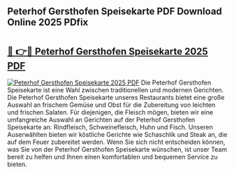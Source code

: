 ## Peterhof Gersthofen Speisekarte PDF Download Online 2025 PDfix

# <h2><a href="http://gce7jx.nevu.top/?p=Peterhof+Gersthofen+Speisekarte">🔗 👉🔴 Peterhof Gersthofen Speisekarte 2025 PDF</a></h2>

[![Peterhof Gersthofen Speisekarte 2025 PDF](https://i.imgur.com/dBaPXMq.png)](http://gce7jx.nevu.top/?p=Peterhof+Gersthofen+Speisekarte)
Die Peterhof Gersthofen Speisekarte ist eine Wahl zwischen traditionellen und modernen Gerichten. Die Peterhof Gersthofen Speisekarte unseres Restaurants bietet eine große Auswahl an frischem Gemüse und Obst für die Zubereitung von leichten und frischen Salaten. Für diejenigen, die Fleisch mögen, bieten wir eine umfangreiche Auswahl an Gerichten auf der Peterhof Gersthofen Speisekarte an: Rindfleisch, Schweinefleisch, Huhn und Fisch. Unseren Auserwählten bieten wir köstliche Gerichte wie Schaschlik und Steak an, die auf dem Feuer zubereitet werden. Wenn Sie sich nicht entscheiden können, was Sie von der Peterhof Gersthofen Speisekarte wünschen, ist unser Team bereit zu helfen und Ihnen einen komfortablen und bequemen Service zu bieten.
